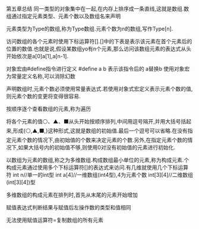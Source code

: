 第五章总结
同一类型的对象集中在一起,在内存上排序成一条直线,这就是数组.数组通过指定元素类型、元素个数以及数组名来声明

元素类型为Type的数组,称为Type数组.元素个数为n的数组,写作Type[n].

访问数组的各个元素时使用下标运算符[].[]中的下表是表示该元素在首个元素后的位置的数值.也就是说,假设某数组yo有n个元素,那么访问该数组元素的表达式从头开始依次是a[0]a[1],a[n-1].

对象宏由#define指令进行定义
#define a b
表示该指令后的 a替换b
使用对象宏为常量定义名称,可以消除幻数

声明数组时,元素个数必须使用常量表达式.若使用对象式宏定义表示元素个数的值,则元素个数的变更将变得很容易.

按顺序逐个查看数组的元素,称为遍历

将各个元素的值⚪、▲、⬛从头开始按顺序排列,中间用逗号隔开,并用大括号括起来,形成{⚪,▲,⬛,}这种形式,这就是数组的初始值.最后一个逗号可以省略.在没有指定元素个数的情况下,由初始值的个数来决定元素的个数.另外,在指定元素个数的情况下,如果大括号内的初始值不够,则使用0对没有初始值的元素进行初始化.

以数组为元素的数组,称之为多维数组.构成数组最小单位的元素,称为构成元素.个构成元素通过使用多个下标运算符[]的表达式来访问.有几维就使用几个下标运算符
int n//单一的int型
int a[4]//一维数组(int4型),4为元素个数
int[3][4]//二维数组(int[3][4])型

多维数组的构成元素在排列时,首先从末尾的元素开始增加

赋值表达式判断结果与赋值后左操作数的类型和值相同

无法使用赋值运算符=复制数组的所有元素